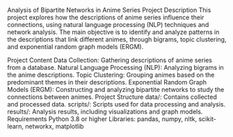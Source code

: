 Analysis of Bipartite Networks in Anime Series
Project Description
This project explores how the descriptions of anime series influence their connections, using natural language processing (NLP) techniques and network analysis. The main objective is to identify and analyze patterns in the descriptions that link different animes, through bigrams, topic clustering, and exponential random graph models (ERGM).

Project Content
Data Collection: Gathering descriptions of anime series from a database.
Natural Language Processing (NLP): Analyzing bigrams in the anime descriptions.
Topic Clustering: Grouping animes based on the predominant themes in their descriptions.
Exponential Random Graph Models (ERGM): Constructing and analyzing bipartite networks to study the connections between animes.
Project Structure
data/: Contains collected and processed data.
scripts/: Scripts used for data processing and analysis.
results/: Analysis results, including visualizations and graph models.
Requirements
Python 3.8 or higher
Libraries: pandas, numpy, nltk, scikit-learn, networkx, matplotlib
